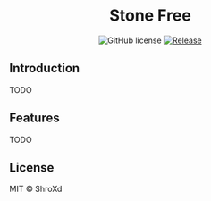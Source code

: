 <h1 align="center" style="border-bottom: none;">Stone Free</h1>
<p align="center">
	<img alt="GitHub license" src="https://img.shields.io/badge/license-MIT-blue.svg">
	<a href="https://github.com/ShroXd/stone-free/actions/workflows/ci.yml">
		<img alt="Release" src="https://github.com/ShroXd/stone-free/actions/workflows/ci.yml/badge.svg">
	</a>
</p>

## Introduction

TODO

## Features

TODO

## License

MIT © ShroXd
